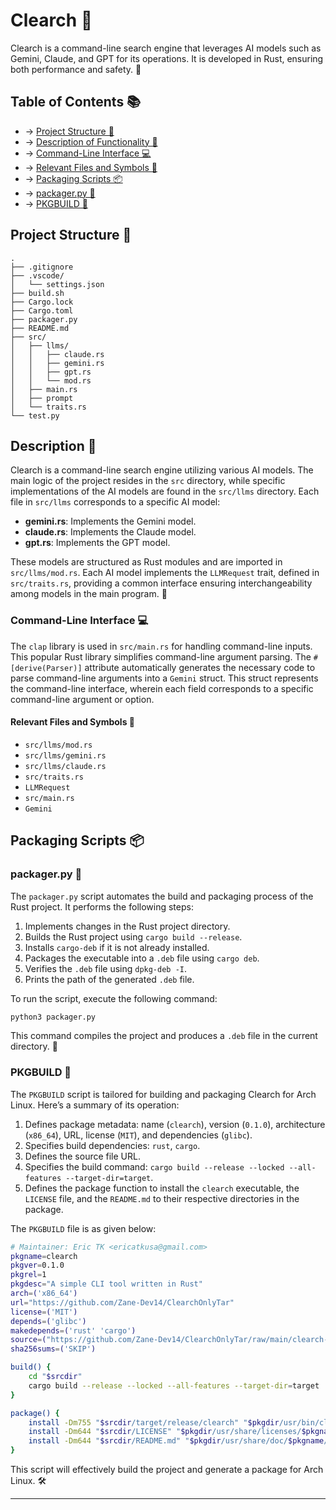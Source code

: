 # Clearch 🚀 

Clearch is a command-line search engine that leverages AI models such as Gemini, Claude, and GPT for its operations. It is developed in Rust, ensuring both performance and safety. 🦀 

## Table of Contents 📚
- -> [Project Structure 📂](#project-structure-)
- -> [Description of Functionality 📝](#description-of-functionality-)
- -> [Command-Line Interface 💻](#command-line-interface-)
- -> [Relevant Files and Symbols 📂](#relevant-files-and-symbols-)
- -> [Packaging Scripts 📦](#packaging-scripts-)
- -> [packager.py 🐍](#packagerpy-)
- -> [PKGBUILD 💽](#pkgbuild-)

## Project Structure 📂 

```
. 
├── .gitignore 
├── .vscode/ 
│   └── settings.json 
├── build.sh 
├── Cargo.lock 
├── Cargo.toml 
├── packager.py 
├── README.md 
├── src/ 
│   ├── llms/ 
│   │   ├── claude.rs 
│   │   ├── gemini.rs 
│   │   ├── gpt.rs 
│   │   └── mod.rs 
│   ├── main.rs 
│   ├── prompt 
│   └── traits.rs 
└── test.py 
``` 

## Description 📝 

Clearch is a command-line search engine utilizing various AI models. The main logic of the project resides in the `src` directory, while specific implementations of the AI models are found in the `src/llms` directory. Each file in `src/llms` corresponds to a specific AI model: 

- **gemini.rs**: Implements the Gemini model. 
- **claude.rs**: Implements the Claude model. 
- **gpt.rs**: Implements the GPT model. 

These models are structured as Rust modules and are imported in `src/llms/mod.rs`. Each AI model implements the `LLMRequest` trait, defined in `src/traits.rs`, providing a common interface ensuring interchangeability among models in the main program. 🔄 

### Command-Line Interface 💻 

The `clap` library is used in `src/main.rs` for handling command-line inputs. This popular Rust library simplifies command-line argument parsing. The `#[derive(Parser)]` attribute automatically generates the necessary code to parse command-line arguments into a `Gemini` struct. This struct represents the command-line interface, wherein each field corresponds to a specific command-line argument or option. 

#### Relevant Files and Symbols 📂 

- `src/llms/mod.rs` 
- `src/llms/gemini.rs` 
- `src/llms/claude.rs` 
- `src/traits.rs` 
- `LLMRequest` 
- `src/main.rs` 
- `Gemini` 

## Packaging Scripts 📦 

### packager.py 🐍 

The `packager.py` script automates the build and packaging process of the Rust project. It performs the following steps: 

1. Implements changes in the Rust project directory. 
2. Builds the Rust project using `cargo build --release`. 
3. Installs `cargo-deb` if it is not already installed. 
4. Packages the executable into a `.deb` file using `cargo deb`. 
5. Verifies the `.deb` file using `dpkg-deb -I`. 
6. Prints the path of the generated `.deb` file. 

To run the script, execute the following command: 

```sh 
python3 packager.py 
``` 

This command compiles the project and produces a `.deb` file in the current directory. 📄 

### PKGBUILD 💽 

The `PKGBUILD` script is tailored for building and packaging Clearch for Arch Linux. Here’s a summary of its operation: 

1. Defines package metadata: name (`clearch`), version (`0.1.0`), architecture (`x86_64`), URL, license (`MIT`), and dependencies (`glibc`). 
2. Specifies build dependencies: `rust`, `cargo`. 
3. Defines the source file URL. 
4. Specifies the build command: `cargo build --release --locked --all-features --target-dir=target`. 
5. Defines the package function to install the `clearch` executable, the `LICENSE` file, and the `README.md` to their respective directories in the package. 

The `PKGBUILD` file is as given below: 

```sh 
# Maintainer: Eric TK <ericatkusa@gmail.com> 
pkgname=clearch 
pkgver=0.1.0 
pkgrel=1 
pkgdesc="A simple CLI tool written in Rust" 
arch=('x86_64') 
url="https://github.com/Zane-Dev14/ClearchOnlyTar" 
license=('MIT') 
depends=('glibc') 
makedepends=('rust' 'cargo') 
source=("https://github.com/Zane-Dev14/ClearchOnlyTar/raw/main/clearch-cli-0.1.0.tar.gz") 
sha256sums=('SKIP') 

build() { 
    cd "$srcdir" 
    cargo build --release --locked --all-features --target-dir=target 
} 

package() { 
    install -Dm755 "$srcdir/target/release/clearch" "$pkgdir/usr/bin/clearch" 
    install -Dm644 "$srcdir/LICENSE" "$pkgdir/usr/share/licenses/$pkgname/LICENSE" 
    install -Dm644 "$srcdir/README.md" "$pkgdir/usr/share/doc/$pkgname/README.md" 
} 
``` 

This script will effectively build the project and generate a package for Arch Linux. 🛠️ 

---
